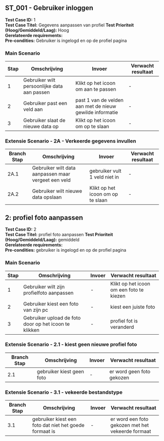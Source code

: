 ## ST_001 - Gebruiker inloggen
**Test Case ID:** 1  
**Test Case Titel:** Gegevens aanpassen van profiel
**Test Prioriteit (Hoog/Gemiddeld/Laag):** Hoog  
**Gerelateerde requirements:**  
**Pre-condities:** Gebruiker is ingelogd en op de profiel pagina

### Main Scenario
| Stap | Omschrijving | Invoer |  Verwacht resultaat |
|-|-|-|-|
| 1 | Gebruiker wilt persoonlijke data aan passen | Klikt op het icoon om aan te passen | - | De tekst velden veranderen naar input |
| 2 | Gebruiker past een veld aan | past 1 van de velden aan met de nieuw gewilde informatie | - | - |
| 3 | Gebruiker slaat de nieuwe data op | Klikt op het icoon om op te slaan | - | Pagina herlaad en de nieuwe data staat op het profiel van de gebruiker |


### Extensie Scenario - 2A - Verkeerde gegevens invullen
| Branch Stap | Omschrijving | Invoer |  Verwacht resultaat |
|-|-|-|-|
| 2A.1 | Gebruiker wilt data aanpassen maar vergeet een veld | gebruiker vult 1 veld niet in | - | -- |
| 2A.2 | Gebruiker wilt nieuwe data opslaan | Klikt op het icoon om op te slaan | - | Er komt een foutmelding |


## 2: profiel foto aanpassen
**Test Case ID:** 2  
**Test Case Titel:** profiel foto aanpassen 
**Test Prioriteit (Hoog/Gemiddeld/Laag):** gemiddeld  
**Gerelateerde requirements:**   
**Pre-condities:** gebruiker is ingelogd en op de profiel pagina

### Main Scenario
| Stap | Omschrijving | Invoer |  Verwacht resultaat |
|-|-|-|-|
| 1 | Gebruiker wilt zijn profielfoto aanpassen | - | Klikt op het icoon om een foto te kiezen |
| 2 | Gebruiker kiest een foto van zijn pc | - | kiest een juiste foto |
| 3 | Gebruiker upload de foto door op het icoon te klikken | - | profiel fot is veranderd | 

### Extensie Scenario - 2.1 - kiest geen nieuwe profiel foto
| Branch Stap | Omschrijving | Invoer |  Verwacht resultaat |
|-|-|-|-|
| 2.1 | gebruiker kiest geen foto | - | er word geen foto gekozen| - | komt een melding dat er eerst een foto moet worden gekozen voor het uploaden |

### Extensie Scenario - 3.1 - vekeerde bestandstype
| Branch Stap | Omschrijving | Invoer |  Verwacht resultaat |
|-|-|-|-|
| 3.1 | gebruiker kiest een foto dat niet het goede formaat is | - | er word een foto gekozen met het vekeerde formaat | - | komt een melding dat het niet het juiste bestandstype is |